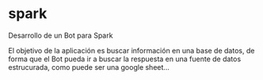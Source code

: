 # spark
Desarrollo de un Bot para Spark

El objetivo de la aplicación es buscar información en una base de datos, de forma que el Bot pueda ir a buscar la respuesta en una fuente de datos estrucurada, como puede ser una google sheet...
